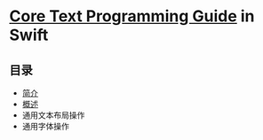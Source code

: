 # [Core Text Programming Guide](https://developer.apple.com/library/archive/documentation/StringsTextFonts/Conceptual/CoreText_Programming/Introduction/Introduction.html#//apple_ref/doc/uid/TP40005533) in Swift

## 目录

- [简介](Introduction.md)
- [概述](CoreTextOverview.md)
- 通用文本布局操作
- 通用字体操作
